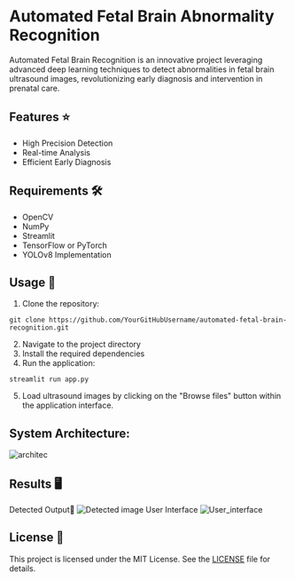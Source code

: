 # Automated Fetal Brain Abnormality Recognition


Automated Fetal Brain  Recognition is an innovative project leveraging advanced deep learning techniques to detect abnormalities in fetal brain ultrasound images, revolutionizing early diagnosis and intervention in prenatal care.

## Features ⭐
- High Precision Detection
- Real-time Analysis
- Efficient Early Diagnosis


## Requirements 🛠️
- OpenCV
- NumPy
- Streamlit
- TensorFlow or PyTorch
- YOLOv8 Implementation

## Usage 🚀
1. Clone the repository:

```
git clone https://github.com/YourGitHubUsername/automated-fetal-brain-recognition.git
```

2. Navigate to the project directory
3. Install the required dependencies
4. Run the application:
```
streamlit run app.py
```

5. Load ultrasound images by clicking on the "Browse files" button within the application interface.

## System Architecture:
![architec](https://github.com/Fawziya20/Automated-Fetal-Brain-Abnormality-Recognition/assets/75235022/164af627-c6d8-46cd-a8a5-eed9c628b850)


## Results 🖥️
Detected Output🧠
![Detected image](https://github.com/Fawziya20/Automated-Fetal-Brain-Abnormality-Recognition/assets/75235022/058f8860-8027-4d7e-b63b-63c66edaaae7)
User Interface
![User_interface](https://github.com/Fawziya20/Automated-Fetal-Brain-Abnormality-Recognition/assets/75235022/8d1d1528-73d3-4f12-a2de-1b7655a8dbab)

## License 📝

This project is licensed under the MIT License. See the [LICENSE](LICENSE) file for details.

